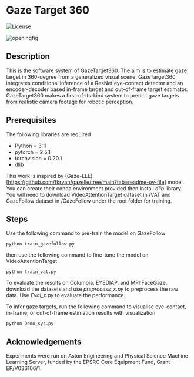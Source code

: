 # Gaze Target 360 

[![License](https://img.shields.io/badge/License-MIT-green.svg)](LICENSE)

![openingfig](https://github.com/zdai257/DisengageNet/tree/main/processed/demo.png)

## Description

This is the software system of GazeTarget360. The aim is to estimate gaze target in 360-degree from a generalized visual scene. GazeTarget360 integrates conditional inference of a ResNet eye-contact detector and an encoder-decoder based in-frame target and out-of-frame target estimator. GazeTarget360 makes a first-of-its-kind system to predict gaze targets from realistic camera footage for robotic perception.

## Prerequisites

The following libraries are required

- Python = 3.11
- pytorch = 2.5.1
- torchvision = 0.20.1
- dlib

This work is inspired by (Gaze-LLE)[https://github.com/fkryan/gazelle/tree/main?tab=readme-ov-file] model. You can create their conda environment provided then install *dlib* library. You will need to download VideoAttentionTarget dataset in /VAT and GazeFollow dataset in /GazeFollow under the root folder for training.

## Steps

Use the following command to pre-train the model on GazeFollow

```base
python train_gazefollow.py
```

then use the following command to fine-tune the model on VideoAttentionTarget

```base
python train_vat.py
```

To evaluate the results on Columbia, EYEDIAP, and MPIIFaceGaze, download the datasets and use *preprocess_x.py* to preprocess the raw data. Use *Eval_x.py* to evaluate the performance. 

To infer gaze targets, run the following command to visualise eye-contact, in-frame, or out-of-frame estimation results with visualization

```base
python Demo_sys.py
```



## Acknowledgements

Experiments were run on Aston Engineering and Physical Science Machine Learning Server, funded by the EPSRC Core Equipment Fund, Grant EP/V036106/1.

